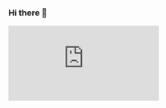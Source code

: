 ### Hi there 👋
<embed src="https://wakatime.com/share/@e79de341-f0ea-4b85-9d2d-4c1c7e2f6355/47b36aa8-ea42-4c4d-ab02-33030d4824ac.svg"></embed>
